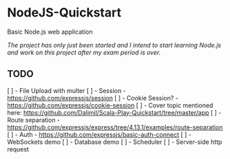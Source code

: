 # NodeJS-Quickstart
Basic Node.js web application

*The project has only just been started and I intend to start learning Node.js and work on this project after my exam period is over.*

## TODO

[ ] - File Upload with multer
[ ] - Session - https://github.com/expressjs/session
[ ] - Cookie Session? - https://github.com/expressjs/cookie-session
[ ] - Cover topic mentioned here: https://github.com/Dalimil/Scala-Play-Quickstart/tree/master/app
[ ] - Route separation - https://github.com/expressjs/express/tree/4.13.1/examples/route-separation
[ ] - Auth - https://github.com/expressjs/basic-auth-connect
[ ] - WebSockets demo
[ ] - Database demo
[ ] - Scheduler
[ ] - Server-side http request

 